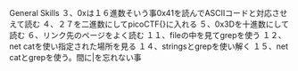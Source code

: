 General Skills
３、0xは１６進数そいう事0x41を読んでASCIIコードと対応させえて読む
４、２７を二進数にしてpicoCTF{}に入れる
５、0x3Dを十進数にして読む
６、リンク先のページをよく読む
１１、fileの中を見てgrepを使う
１２、net catを使い指定された場所を見る
１４、stringsとgrepを使い解く
１５、net catとgrepを使う。間に|を忘れない事


